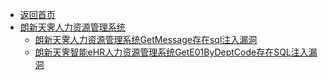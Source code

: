 - [返回首页](/)
- [朗新天霁人力资源管理系统](朗新天霁人力资源管理系统/)
  - [朗新天霁人力资源管理系统GetMessage存在sql注入漏洞](朗新天霁人力资源管理系统/朗新天霁人力资源管理系统GetMessage存在sql注入漏洞.md)
  - [朗新天霁智能eHR人力资源管理系统GetE01ByDeptCode存在SQL注入漏洞](朗新天霁人力资源管理系统/朗新天霁智能eHR人力资源管理系统GetE01ByDeptCode存在SQL注入漏洞.md)
